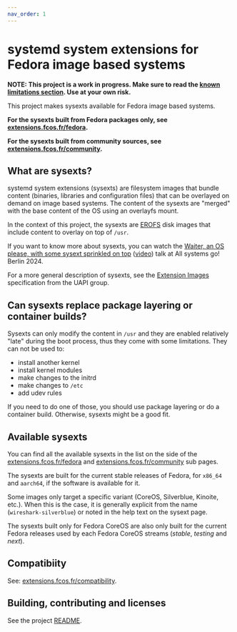 ```yaml
---
nav_order: 1
---
```


# systemd system extensions for Fedora image based systems

**NOTE: This project is a work in progress. Make sure to read the [known
limitations section](https://extensions.fcos.fr/known-issues). Use at your own
risk.**

This project makes sysexts available for Fedora image based systems.

**For the sysexts built from Fedora packages only, see
[extensions.fcos.fr/fedora](https://extensions.fcos.fr/fedora).**

**For the sysexts built from community sources, see
[extensions.fcos.fr/community](https://extensions.fcos.fr/community).**

## What are sysexts?

systemd system extensions (sysexts) are filesystem images that bundle content
(binaries, libraries and configuration files) that can be overlayed on demand
on image based systems. The content of the sysexts are "merged" with the base
content of the OS using an overlayfs mount.

In the context of this project, the sysexts are
[EROFS](https://erofs.docs.kernel.org/en/latest/index.html) disk images that
include content to overlay on top of `/usr`.

If you want to know more about sysexts, you can watch the
[Waiter, an OS please, with some sysext sprinkled on top](https://cfp.all-systems-go.io/all-systems-go-2024/talk/HJLF3C/)
([video](https://media.ccc.de/v/all-systems-go-2024-313-waiter-an-os-please-with-some-sysext-sprinkled-on-top))
talk at All systems go! Berlin 2024.

For a more general description of sysexts, see the
[Extension Images](https://uapi-group.org/specifications/specs/extension_image/)
specification from the UAPI group.

## Can sysexts replace package layering or container builds?

Sysexts can only modify the content in `/usr` and they are enabled relatively
"late" during the boot process, thus they come with some limitations. They can
not be used to:
- install another kernel
- install kernel modules
- make changes to the initrd
- make changes to `/etc`
- add udev rules

If you need to do one of those, you should use package layering or do a
container build. Otherwise, sysexts might be a good fit.

## Available sysexts

You can find all the available sysexts in the list on the side of the
[extensions.fcos.fr/fedora](https://extensions.fcos.fr/fedora) and
[extensions.fcos.fr/community](https://extensions.fcos.fr/community) sub pages.

The sysexts are built for the current stable releases of Fedora, for `x86_64`
and `aarch64`, if the software is available for it.

Some images only target a specific variant (CoreOS, Silverblue, Kinoite, etc.).
When this is the case, it is generally explicit from the name
(`wireshark-silverblue`) or noted in the help text on the sysext page.

The sysexts built only for Fedora CoreOS are also only built for the current
Fedora releases used by each Fedora CoreOS streams (*stable*, *testing* and
*next*).

## Compatibiity

See: [extensions.fcos.fr/compatibility](https://extensions.fcos.fr/compatibility).

## Building, contributing and licenses

See the project
[README](https://github.com/fedora-sysexts/fedora-sysexts.github.io).
